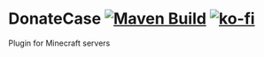 # DonateCase [![Maven Build](https://github.com/JodexIndustries/DonateCase/actions/workflows/maven.yml/badge.svg?branch=master)](https://github.com/JodexIndustries/DonateCase/actions/workflows/maven.yml) [![ko-fi](https://ko-fi.com/img/githubbutton_sm.svg)](https://ko-fi.com/H2H8GLWZE)
Plugin for Minecraft servers


